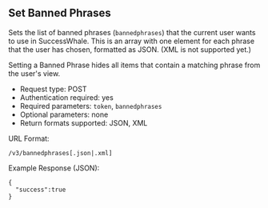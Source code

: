 Set Banned Phrases
------------------

Sets the list of banned phrases (`bannedphrases`) that the current user wants to use in SuccessWhale. This is an array with one element for each phrase that the user has chosen, formatted as JSON. (XML is not supported yet.)

Setting a Banned Phrase hides all items that contain a matching phrase from the user's view.

* Request type: POST
* Authentication required: yes
* Required parameters: `token`, `bannedphrases`
* Optional parameters: none
* Return formats supported: JSON, XML

URL Format:

    /v3/bannedphrases[.json|.xml]

Example Response (JSON):

    {
      "success":true
    }